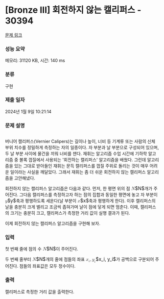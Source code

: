 # [Bronze III] 회전하지 않는 캘리퍼스 - 30394 

[문제 링크](https://www.acmicpc.net/problem/30394) 

### 성능 요약

메모리: 31120 KB, 시간: 140 ms

### 분류

구현

### 제출 일자

2024년 1월 9일 10:21:14

### 문제 설명

<p style="text-align: center;"><img alt="" src="https://upload.acmicpc.net/b6495243-656a-41d7-9e50-ff180cbb4a3b/-/preview/"></p>

<p>버니어 캘리퍼스(Vernier Calipers)는 길이나 높이, 너비 등 기계류 또는 사람의 신체 부위 치수를 정밀하게 측정하는 자의 일종이다. 자 부분과 날 부분으로 구성되어 있으며, 두 날 부분 사이에 물건을 끼워 너비를 잰다. 재휘는 알고리즘 수업 시간에 기하학 알고리즘 중 볼록 껍질에서 사용되는 '회전하는 캘리퍼스' 알고리즘을 배웠다. 그런데 알고리즘을 있는 그대로 받아들인 재휘는 문득 캘리퍼스를 껍질 주위로 돌리는 것이 매우 어려운 일이라는 사실을 깨달았다. 그래서 재휘는 좀 더 쉬운 회전하지 않는 캘리퍼스 알고리즘을 고안해냈다.</p>

<p>회전하지 않는 캘리퍼스 알고리즘은 다음과 같다. 먼저, 한 평면 위의 점 <mjx-container class="MathJax" jax="CHTML" style="font-size: 109%; position: relative;"><mjx-math class="MJX-TEX" aria-hidden="true"><mjx-mi class="mjx-i"><mjx-c class="mjx-c1D441 TEX-I"></mjx-c></mjx-mi></mjx-math><mjx-assistive-mml unselectable="on" display="inline"><math xmlns="http://www.w3.org/1998/Math/MathML"><mi>N</mi></math></mjx-assistive-mml><span aria-hidden="true" class="no-mathjax mjx-copytext">$N$</span></mjx-container>개가 주어진다. 그다음 캘리퍼스를 측정하고자 하는 점의 집합과 동일한 평면에 놓고 자 부분이 <mjx-container class="MathJax" jax="CHTML" style="font-size: 109%; position: relative;"><mjx-math class="MJX-TEX" aria-hidden="true"><mjx-mi class="mjx-i"><mjx-c class="mjx-c1D466 TEX-I"></mjx-c></mjx-mi></mjx-math><mjx-assistive-mml unselectable="on" display="inline"><math xmlns="http://www.w3.org/1998/Math/MathML"><mi>y</mi></math></mjx-assistive-mml><span aria-hidden="true" class="no-mathjax mjx-copytext">$y$</span></mjx-container>축과 평행하도록 세운다(날 부분이 <mjx-container class="MathJax" jax="CHTML" style="font-size: 109%; position: relative;"><mjx-math class="MJX-TEX" aria-hidden="true"><mjx-mi class="mjx-i"><mjx-c class="mjx-c1D465 TEX-I"></mjx-c></mjx-mi></mjx-math><mjx-assistive-mml unselectable="on" display="inline"><math xmlns="http://www.w3.org/1998/Math/MathML"><mi>x</mi></math></mjx-assistive-mml><span aria-hidden="true" class="no-mathjax mjx-copytext">$x$</span></mjx-container>축과 평행하게 한다). 이후 캘리퍼스의 날을 충분히 크게 벌리고 조금씩 좁혀가며 날이 점에 닿게 되면 멈춘다. 이때, 캘리퍼스의 크기는 충분히 크고, 캘리퍼스가 측정한 거리 값이 실행 결과가 된다.</p>

<p>이제 회전하지 않는 캘리퍼스 알고리즘을 구현해 보자.</p>

### 입력 

 <p>첫 번째 줄에 점의 수 <mjx-container class="MathJax" jax="CHTML" style="font-size: 109%; position: relative;"><mjx-math class="MJX-TEX" aria-hidden="true"><mjx-mi class="mjx-i"><mjx-c class="mjx-c1D441 TEX-I"></mjx-c></mjx-mi></mjx-math><mjx-assistive-mml unselectable="on" display="inline"><math xmlns="http://www.w3.org/1998/Math/MathML"><mi>N</mi></math></mjx-assistive-mml><span aria-hidden="true" class="no-mathjax mjx-copytext">$N$</span></mjx-container>이 주어진다.</p>

<p>두 번째 줄부터 <mjx-container class="MathJax" jax="CHTML" style="font-size: 109%; position: relative;"><mjx-math class="MJX-TEX" aria-hidden="true"><mjx-mi class="mjx-i"><mjx-c class="mjx-c1D441 TEX-I"></mjx-c></mjx-mi></mjx-math><mjx-assistive-mml unselectable="on" display="inline"><math xmlns="http://www.w3.org/1998/Math/MathML"><mi>N</mi></math></mjx-assistive-mml><span aria-hidden="true" class="no-mathjax mjx-copytext">$N$</span></mjx-container>개의 줄에 점들의 좌표 <mjx-container class="MathJax" jax="CHTML" style="font-size: 109%; position: relative;"><mjx-math class="MJX-TEX" aria-hidden="true"><mjx-msub><mjx-mi class="mjx-i"><mjx-c class="mjx-c1D465 TEX-I"></mjx-c></mjx-mi><mjx-script style="vertical-align: -0.15em;"><mjx-mi class="mjx-i" size="s"><mjx-c class="mjx-c1D456 TEX-I"></mjx-c></mjx-mi></mjx-script></mjx-msub><mjx-mo class="mjx-n"><mjx-c class="mjx-c2C"></mjx-c></mjx-mo><mjx-msub space="2"><mjx-mi class="mjx-i"><mjx-c class="mjx-c1D466 TEX-I"></mjx-c></mjx-mi><mjx-script style="vertical-align: -0.15em;"><mjx-mi class="mjx-i" size="s"><mjx-c class="mjx-c1D456 TEX-I"></mjx-c></mjx-mi></mjx-script></mjx-msub></mjx-math><mjx-assistive-mml unselectable="on" display="inline"><math xmlns="http://www.w3.org/1998/Math/MathML"><msub><mi>x</mi><mi>i</mi></msub><mo>,</mo><msub><mi>y</mi><mi>i</mi></msub></math></mjx-assistive-mml><span aria-hidden="true" class="no-mathjax mjx-copytext">$x_i, y_i$</span></mjx-container>가 공백으로 구분되어 주어진다. 점들의 좌표값은 모두 정수이다.</p>

### 출력 

 <p>캘리퍼스로 측정한 거리 값을 출력한다.<span style="display: none;"> </span></p>

